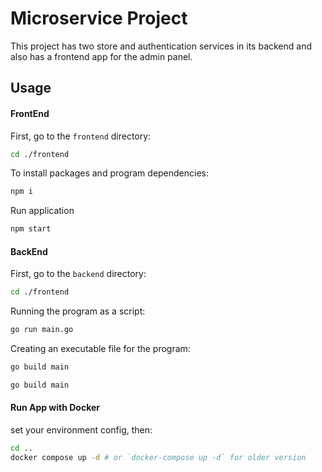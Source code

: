 # Microservice Project

This project has two store and authentication services in its backend and also has a frontend app for the admin panel.

## Usage 
#### FrontEnd
First, go to the `frontend` directory:
```bash
cd ./frontend
```
To install packages and program dependencies:
```bash
npm i
```

Run application
```bash
npm start
```

#### BackEnd
First, go to the `backend` directory:
```bash
cd ./frontend
```
Running the program as a script:
```bash
go run main.go
```
Creating an executable file for the program:
```bash
go build main
```
```bash
go build main
```

#### Run App with Docker
set your environment config, then:
```bash
cd ..
docker compose up -d # or `docker-compose up -d` for older version
